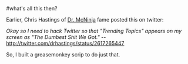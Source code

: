 #what's all this then?

Earlier, Chris Hastings of [Dr. McNinja](http://doctormcninja.com/) fame posted this on twitter:

*Okay so I need to hack Twitter so that "Trending Topics" appears on my screen as "The Dumbest Shit We Got."* -- http://twitter.com/drhastings/status/2617265447

So, I built a greasemonkey scrip to do just that.